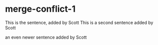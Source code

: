 # merge-conflict-1
This is the sentence, added by Scott
This is a second sentence added by Scott

an even newer sentence added by Scott
